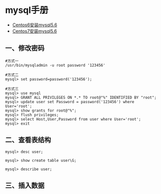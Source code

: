 # mysql手册
- [Centos6安装mysql5.6](mysql/mysql5.6/centos6-one-install.md)
- [Centos7安装mysql5.6](mysql/mysql5.7/centos6-one-install.md)


## 一、修改密码
```
#方式一
/usr/bin/mysqladmin -u root password '123456'

#方式二
mysql> set password=password('123456');

#方式三
mysql> use mysql
mysql> GRANT ALL PRIVILEGES ON *.* TO root@"%" IDENTIFIED BY "root";
mysql> update user set Password = password('123456') where User='root';
mysql> show grants for root@"%";
mysql> flush privileges;
mysql> select Host,User,Password from user where User='root';
mysql> exit
```

## 二、查看表结构
```
mysql> desc user;

mysql> show create table user\G;

mysql> describe user;
```

## 三、插入数据
```
```
